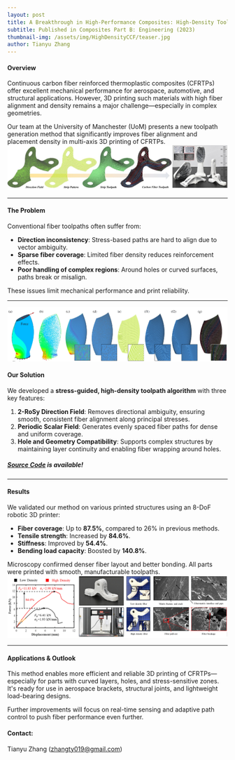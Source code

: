```yaml
---
layout: post
title: A Breakthrough in High-Performance Composites: High-Density Toolpath Generation for Continuous Carbon Fiber 3D Printing
subtitle: Published in Composites Part B: Engineering (2023)
thumbnail-img: /assets/img/HighDensityCCF/teaser.jpg
author: Tianyu Zhang
---
```



#### Overview

Continuous carbon fiber reinforced thermoplastic composites (CFRTPs) offer excellent mechanical performance for aerospace, automotive, and structural applications. However, 3D printing such materials with high fiber alignment and density remains a major challenge—especially in complex geometries.

Our team at the University of Manchester (UoM) presents a new toolpath generation method that significantly improves fiber alignment and placement density in multi-axis 3D printing of CFRTPs.
![pipeline](/assets/img/HighDensityCCF/pipeline.jpg)

----------

#### The Problem

Conventional fiber toolpaths often suffer from:

-   **Direction inconsistency**: Stress-based paths are hard to align due to vector ambiguity.
-   **Sparse fiber coverage**: Limited fiber density reduces reinforcement effects.
-   **Poor handling of complex regions**: Around holes or curved surfaces, paths break or misalign.

These issues limit mechanical performance and print reliability.

----------
![pipeline](/assets/img/HighDensityCCF/bladeRst.jpg)
#### Our Solution

We developed a **stress-guided, high-density toolpath algorithm** with three key features:

1.  **2-RoSy Direction Field**: Removes directional ambiguity, ensuring smooth, consistent fiber alignment along principal stresses.
2.  **Periodic Scalar Field**: Generates evenly spaced fiber paths for dense and uniform coverage.
3.  **Hole and Geometry Compatibility**: Supports complex structures by maintaining layer continuity and enabling fiber wrapping around holes.

##### [Source Code](https://github.com/zhangty019/HighDensity_ToolpathGene4CFRTP) is available!
----------

#### Results

We validated our method on various printed structures using an 8-DoF robotic 3D printer:

-   **Fiber coverage**: Up to **87.5%**, compared to 26% in previous methods.
-   **Tensile strength**: Increased by **84.6%**.
-   **Stiffness**: Improved by **54.4%**.
-   **Bending load capacity**: Boosted by **140.8%**.
    
Microscopy confirmed denser fiber layout and better bonding. All parts were printed with smooth, manufacturable toolpaths.
![pipeline](/assets/img/HighDensityCCF/experimentalRst.jpg)

----------

#### Applications & Outlook

This method enables more efficient and reliable 3D printing of CFRTPs—especially for parts with curved layers, holes, and stress-sensitive zones. It's ready for use in aerospace brackets, structural joints, and lightweight load-bearing designs.

Further improvements will focus on real-time sensing and adaptive path control to push fiber performance even further.

#### Contact:
Tianyu Zhang (zhangty019@gmail.com) 
